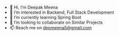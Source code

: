- 👋 Hi, I’m Deepak Meena
- 👀 I’m interested in Backend, Full Stack Development
- 🌱 I’m currently learning Spring Boot 
- 💞️ I’m looking to collaborate on Similar Projects 
- 📫 Reach me on depmeena5@gmail.com

<!---
DeepakGitHub08/DeepakGitHub08 is a ✨ special ✨ repository because its `README.md` (this file) appears on your GitHub profile.
You can click the Preview link to take a look at your changes.
--->

